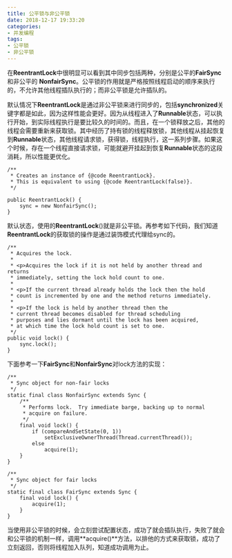 ```yaml
---
title: 公平锁与非公平锁
date: 2018-12-17 19:33:20
categories: 
- 并发编程
tags:
- 公平锁
- 非公平锁
---
```

在**ReentrantLock**中很明显可以看到其中同步包括两种，分别是公平的**FairSync** 和非公平的 **NonfairSync**。公平锁的作用就是严格按照线程启动的顺序来执行的，不允许其他线程插队执行的；而非公平锁是允许插队的。

默认情况下**ReentrantLock**是通过非公平锁来进行同步的，包括**synchronized**关键字都是如此，因为这样性能会更好。因为从线程进入了**Runnable**状态，可以执行开始，到实际线程执行是要比较久的时间的。而且，在一个锁释放之后，其他的线程会需要重新来获取锁。其中经历了持有锁的线程释放锁，其他线程从挂起恢复到**Runnable**状态，其他线程请求锁，获得锁，线程执行，这一系列步骤。如果这个时候，存在一个线程直接请求锁，可能就避开挂起到恢复**Runnable**状态的这段消耗，所以性能更优化。
<!--more-->

	/**
	 * Creates an instance of {@code ReentrantLock}.
	 * This is equivalent to using {@code ReentrantLock(false)}.
     */

	public ReentrantLock() {
    	sync = new NonfairSync();
	}
	

默认状态，使用的**ReentrantLock**()就是非公平锁。再参考如下代码，我们知道**ReentrantLock**的获取锁的操作是通过装饰模式代理给sync的。

 
    
	/**
     * Acquires the lock.
     *
     * <p>Acquires the lock if it is not held by another thread and returns
     * immediately, setting the lock hold count to one.
     *
     * <p>If the current thread already holds the lock then the hold
     * count is incremented by one and the method returns immediately.
     *
     * <p>If the lock is held by another thread then the
     * current thread becomes disabled for thread scheduling
     * purposes and lies dormant until the lock has been acquired,
     * at which time the lock hold count is set to one.
     */
    public void lock() {
        sync.lock();
    }
	
下面参考一下**FairSync**和**NonfairSync**对lock方法的实现：

    
 	/**
     * Sync object for non-fair locks
     */
    static final class NonfairSync extends Sync {
        /**
         * Performs lock.  Try immediate barge, backing up to normal
         * acquire on failure.
         */
        final void lock() {
            if (compareAndSetState(0, 1))
                setExclusiveOwnerThread(Thread.currentThread());
            else
                acquire(1);
        }
    }

    /**
     * Sync object for fair locks
     */
    static final class FairSync extends Sync {
        final void lock() {
            acquire(1);
        }
    }

	
当使用非公平锁的时候，会立刻尝试配置状态，成功了就会插队执行，失败了就会和公平锁的机制一样，调用**acquire()**方法，以排他的方式来获取锁，成功了立刻返回，否则将线程加入队列，知道成功调用为止。